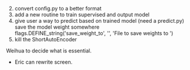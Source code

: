 2. convert config.py to a better format
3. add a new routine to train supervised and output model
4. give user a way to predict based on trained model (need a predict.py)
	save the model weight somewhere
	flags.DEFINE_string('save_weight_to', '', 'File to save weights to ')
5. kill the ShortAutoEncoder

Weihua to decide what is essential. 
* Eric can rewrite screen.
